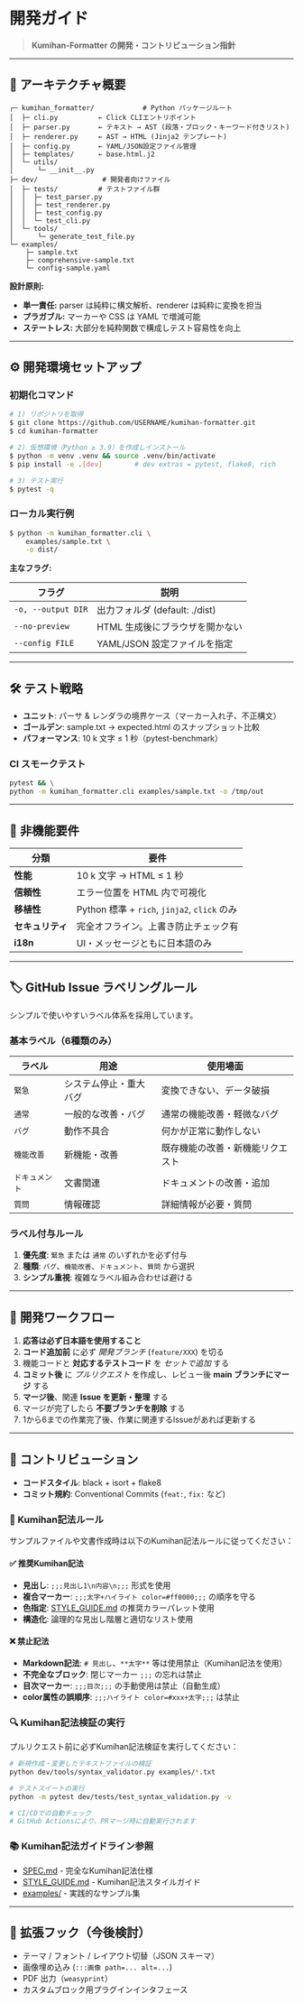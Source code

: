 # 開発ガイド

> **Kumihan-Formatter の開発・コントリビューション指針**

---

## 🧩 アーキテクチャ概要

```text
┌─ kumihan_formatter/            # Python パッケージルート
│  ├─ cli.py          ← Click CLIエントリポイント
│  ├─ parser.py       ← テキスト → AST (段落・ブロック・キーワード付きリスト)
│  ├─ renderer.py     ← AST → HTML (Jinja2 テンプレート)
│  ├─ config.py       ← YAML/JSON設定ファイル管理
│  ├─ templates/      ← base.html.j2
│  └─ utils/
│      └─ __init__.py
├─ dev/                # 開発者向けファイル
│  ├─ tests/          # テストファイル群
│  │  ├─ test_parser.py
│  │  ├─ test_renderer.py
│  │  ├─ test_config.py
│  │  └─ test_cli.py
│  └─ tools/
│      └─ generate_test_file.py
└─ examples/
    ├─ sample.txt
    ├─ comprehensive-sample.txt
    └─ config-sample.yaml
```

**設計原則:**
* **単一責任:** parser は純粋に構文解析、renderer は純粋に変換を担当
* **プラガブル:** マーカーや CSS は YAML で増減可能
* **ステートレス:** 大部分を純粋関数で構成しテスト容易性を向上

---

## ⚙️ 開発環境セットアップ

### 初期化コマンド

```bash
# 1) リポジトリを取得
$ git clone https://github.com/USERNAME/kumihan-formatter.git
$ cd kumihan-formatter

# 2) 仮想環境（Python ≥ 3.9）を作成しインストール
$ python -m venv .venv && source .venv/bin/activate
$ pip install -e .[dev]        # dev extras = pytest, flake8, rich

# 3) テスト実行
$ pytest -q
```

### ローカル実行例

```bash
$ python -m kumihan_formatter.cli \
    examples/sample.txt \
    -o dist/
```

**主なフラグ:**

| フラグ | 説明 |
|------|-------------|
| `-o, --output DIR` | 出力フォルダ (default: ./dist) |
| `--no-preview` | HTML 生成後にブラウザを開かない |
| `--config FILE` | YAML/JSON 設定ファイルを指定 |

---

## 🛠️ テスト戦略

* **ユニット**: パーサ & レンダラの境界ケース（マーカー入れ子、不正構文）
* **ゴールデン**: sample.txt → expected.html のスナップショット比較
* **パフォーマンス**: 10 k 文字 ≤ 1 秒（pytest-benchmark）

### CI スモークテスト

```bash
pytest && \
python -m kumihan_formatter.cli examples/sample.txt -o /tmp/out
```

---

## 📃 非機能要件

| 分類 | 要件 |
|----------|-------------|
| **性能** | 10 k 文字 → HTML ≤ 1 秒 |
| **信頼性** | エラー位置を HTML 内で可視化 |
| **移植性** | Python 標準 + `rich`, `jinja2`, `click` のみ |
| **セキュリティ** | 完全オフライン。上書き防止チェック有 |
| **i18n** | UI・メッセージともに日本語のみ |

---

## 🏷️ GitHub Issue ラベリングルール

シンプルで使いやすいラベル体系を採用しています。

### 基本ラベル（6種類のみ）

| ラベル | 用途 | 使用場面 |
|-------|------|---------|
| `緊急` | システム停止・重大バグ | 変換できない、データ破損 |
| `通常` | 一般的な改善・バグ | 通常の機能改善・軽微なバグ |
| `バグ` | 動作不具合 | 何かが正常に動作しない |
| `機能改善` | 新機能・改善 | 既存機能の改善・新機能リクエスト |
| `ドキュメント` | 文書関連 | ドキュメントの改善・追加 |
| `質問` | 情報確認 | 詳細情報が必要・質問 |

### ラベル付与ルール
1. **優先度**: `緊急` または `通常` のいずれかを必ず付与
2. **種類**: `バグ`、`機能改善`、`ドキュメント`、`質問` から選択
3. **シンプル重視**: 複雑なラベル組み合わせは避ける

---

## 🔄 開発ワークフロー

1. **応答は必ず日本語を使用すること**
2. **コード追加前** に必ず *開発ブランチ* (`feature/XXX`) を切る
3. 機能コードと **対応するテストコード** を *セットで追加* する
4. **コミット後** に *プルリクエスト* を作成し、レビュー後 **main ブランチにマージ** する
5. **マージ後**、関連 **Issue を更新・整理** する
6. マージが完了したら **不要ブランチを削除** する
7. 1から6までの作業完了後、作業に関連するIssueがあれば更新する

---

## 🤝 コントリビューション

* **コードスタイル**: black + isort + flake8
* **コミット規約**: Conventional Commits (`feat:`, `fix:` など)

### 📝 Kumihan記法ルール

サンプルファイルや文書作成時は以下のKumihan記法ルールに従ってください：

#### ✅ 推奨Kumihan記法
- **見出し**: `;;;見出し1\n内容\n;;;` 形式を使用
- **複合マーカー**: `;;;太字+ハイライト color=#ff0000;;;` の順序を守る
- **色指定**: [STYLE_GUIDE.md](STYLE_GUIDE.md) の推奨カラーパレット使用
- **構造化**: 論理的な見出し階層と適切なリスト使用

#### ❌ 禁止記法
- **Markdown記法**: `# 見出し`、`**太字**` 等は使用禁止（Kumihan記法を使用）
- **不完全なブロック**: 閉じマーカー `;;;` の忘れは禁止
- **目次マーカー**: `;;;目次;;;` の手動使用は禁止（自動生成）
- **color属性の誤順序**: `;;;ハイライト color=#xxx+太字;;;` は禁止

### 🔍 Kumihan記法検証の実行

プルリクエスト前に必ずKumihan記法検証を実行してください：

```bash
# 新規作成・変更したテキストファイルの検証
python dev/tools/syntax_validator.py examples/*.txt

# テストスイートの実行
python -m pytest dev/tests/test_syntax_validation.py -v

# CI/CDでの自動チェック
# GitHub Actionsにより、PRマージ時に自動実行されます
```

### 📚 Kumihan記法ガイドライン参照
- [SPEC.md](SPEC.md) - 完全なKumihan記法仕様
- [STYLE_GUIDE.md](STYLE_GUIDE.md) - Kumihan記法スタイルガイド
- [examples/](examples/) - 実践的なサンプル集

---

## 🔮 拡張フック（今後検討）

* テーマ / フォント / レイアウト切替（JSON スキーマ）
* 画像埋め込み (`:::画像 path=... alt=...`)
* PDF 出力（`weasyprint`）
* カスタムブロック用プラグインインタフェース